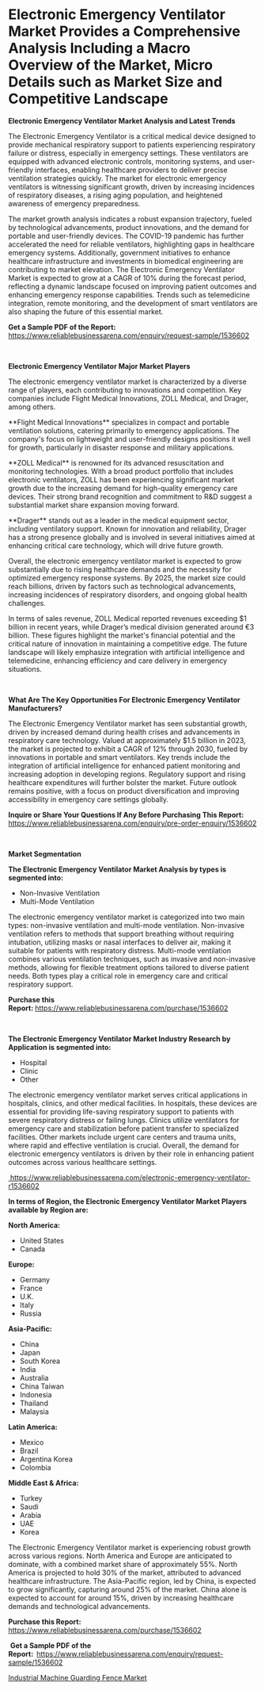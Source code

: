 <p><h1>Electronic Emergency Ventilator Market Provides a Comprehensive Analysis Including a Macro Overview of the Market, Micro Details such as Market Size and Competitive Landscape</h1></p><p><strong>Electronic Emergency Ventilator Market Analysis and Latest Trends</strong></p>
<p><p>The Electronic Emergency Ventilator is a critical medical device designed to provide mechanical respiratory support to patients experiencing respiratory failure or distress, especially in emergency settings. These ventilators are equipped with advanced electronic controls, monitoring systems, and user-friendly interfaces, enabling healthcare providers to deliver precise ventilation strategies quickly. The market for electronic emergency ventilators is witnessing significant growth, driven by increasing incidences of respiratory diseases, a rising aging population, and heightened awareness of emergency preparedness.</p><p>The market growth analysis indicates a robust expansion trajectory, fueled by technological advancements, product innovations, and the demand for portable and user-friendly devices. The COVID-19 pandemic has further accelerated the need for reliable ventilators, highlighting gaps in healthcare emergency systems. Additionally, government initiatives to enhance healthcare infrastructure and investments in biomedical engineering are contributing to market elevation. The Electronic Emergency Ventilator Market is expected to grow at a CAGR of 10% during the forecast period, reflecting a dynamic landscape focused on improving patient outcomes and enhancing emergency response capabilities. Trends such as telemedicine integration, remote monitoring, and the development of smart ventilators are also shaping the future of this essential market.</p></p>
<p><strong>Get a Sample PDF of the Report:&nbsp;</strong> <a href="https://www.reliablebusinessarena.com/enquiry/request-sample/1536602?utm_campaign=3008&utm_medium=2&utm_source=Github&utm_content=ia&utm_term=11042025&utm_id=electronic-emergency-ventilator">https://www.reliablebusinessarena.com/enquiry/request-sample/1536602</a></p>
<p>&nbsp;</p>
<p><strong>Electronic Emergency Ventilator Major Market Players</strong></p>
<p><p>The electronic emergency ventilator market is characterized by a diverse range of players, each contributing to innovations and competition. Key companies include Flight Medical Innovations, ZOLL Medical, and Drager, among others.</p><p>**Flight Medical Innovations** specializes in compact and portable ventilation solutions, catering primarily to emergency applications. The company's focus on lightweight and user-friendly designs positions it well for growth, particularly in disaster response and military applications.</p><p>**ZOLL Medical** is renowned for its advanced resuscitation and monitoring technologies. With a broad product portfolio that includes electronic ventilators, ZOLL has been experiencing significant market growth due to the increasing demand for high-quality emergency care devices. Their strong brand recognition and commitment to R&D suggest a substantial market share expansion moving forward.</p><p>**Drager** stands out as a leader in the medical equipment sector, including ventilatory support. Known for innovation and reliability, Drager has a strong presence globally and is involved in several initiatives aimed at enhancing critical care technology, which will drive future growth.</p><p>Overall, the electronic emergency ventilator market is expected to grow substantially due to rising healthcare demands and the necessity for optimized emergency response systems. By 2025, the market size could reach billions, driven by factors such as technological advancements, increasing incidences of respiratory disorders, and ongoing global health challenges.</p><p>In terms of sales revenue, ZOLL Medical reported revenues exceeding $1 billion in recent years, while Drager’s medical division generated around €3 billion. These figures highlight the market's financial potential and the critical nature of innovation in maintaining a competitive edge. The future landscape will likely emphasize integration with artificial intelligence and telemedicine, enhancing efficiency and care delivery in emergency situations.</p></p>
<p>&nbsp;</p>
<p><strong>What Are The Key Opportunities For Electronic Emergency Ventilator Manufacturers?</strong></p>
<p><p>The Electronic Emergency Ventilator market has seen substantial growth, driven by increased demand during health crises and advancements in respiratory care technology. Valued at approximately $1.5 billion in 2023, the market is projected to exhibit a CAGR of 12% through 2030, fueled by innovations in portable and smart ventilators. Key trends include the integration of artificial intelligence for enhanced patient monitoring and increasing adoption in developing regions. Regulatory support and rising healthcare expenditures will further bolster the market. Future outlook remains positive, with a focus on product diversification and improving accessibility in emergency care settings globally.</p></p>
<p><strong>Inquire or Share Your Questions If Any Before Purchasing This Report:</strong> <a href="https://www.reliablebusinessarena.com/enquiry/pre-order-enquiry/1536602?utm_campaign=3008&utm_medium=2&utm_source=Github&utm_content=ia&utm_term=11042025&utm_id=electronic-emergency-ventilator">https://www.reliablebusinessarena.com/enquiry/pre-order-enquiry/1536602</a></p>
<p>&nbsp;</p>
<p><strong>Market Segmentation</strong></p>
<p><strong>The Electronic Emergency Ventilator Market Analysis by types is segmented into:</strong></p>
<p><ul><li>Non-Invasive Ventilation</li><li>Multi-Mode Ventilation</li></ul></p>
<p><p>The electronic emergency ventilator market is categorized into two main types: non-invasive ventilation and multi-mode ventilation. Non-invasive ventilation refers to methods that support breathing without requiring intubation, utilizing masks or nasal interfaces to deliver air, making it suitable for patients with respiratory distress. Multi-mode ventilation combines various ventilation techniques, such as invasive and non-invasive methods, allowing for flexible treatment options tailored to diverse patient needs. Both types play a critical role in emergency care and critical respiratory support.</p></p>
<p><strong>Purchase this Report:&nbsp;</strong><a href="https://www.reliablebusinessarena.com/purchase/1536602?utm_campaign=3008&utm_medium=2&utm_source=Github&utm_content=ia&utm_term=11042025&utm_id=electronic-emergency-ventilator">https://www.reliablebusinessarena.com/purchase/1536602</a></p>
<p>&nbsp;</p>
<p><strong>The Electronic Emergency Ventilator Market Industry Research by Application is segmented into:</strong></p>
<p><ul><li>Hospital</li><li>Clinic</li><li>Other</li></ul></p>
<p><p>The electronic emergency ventilator market serves critical applications in hospitals, clinics, and other medical facilities. In hospitals, these devices are essential for providing life-saving respiratory support to patients with severe respiratory distress or failing lungs. Clinics utilize ventilators for emergency care and stabilization before patient transfer to specialized facilities. Other markets include urgent care centers and trauma units, where rapid and effective ventilation is crucial. Overall, the demand for electronic emergency ventilators is driven by their role in enhancing patient outcomes across various healthcare settings.</p></p>
<p><a href="https://www.reliablebusinessarena.com/electronic-emergency-ventilator-r1536602?utm_campaign=3008&utm_medium=2&utm_source=Github&utm_content=ia&utm_term=11042025&utm_id=electronic-emergency-ventilator">&nbsp;https://www.reliablebusinessarena.com/electronic-emergency-ventilator-r1536602</a></p>
<p><strong>In terms of Region, the Electronic Emergency Ventilator Market Players available by Region are:</strong></p>
<p>
    <p> <strong> North America: </strong>
        <ul>
            <li>United States</li>
            <li>Canada</li>
        </ul>
        </p> 
    <p> <strong> Europe: </strong>
        <ul>
            <li>Germany</li>
            <li>France</li>
            <li>U.K.</li>
            <li>Italy</li>
            <li>Russia</li>
        </ul>
        </p> 
    <p> <strong> Asia-Pacific: </strong>
        <ul>
            <li>China</li>
            <li>Japan</li>
            <li>South Korea</li>
            <li>India</li>
            <li>Australia</li>
            <li>China Taiwan</li>
            <li>Indonesia</li>
            <li>Thailand</li>
            <li>Malaysia</li>
        </ul>
        </p> 
    <p> <strong> Latin America: </strong>
        <ul>
            <li>Mexico</li>
            <li>Brazil</li>
            <li>Argentina Korea</li>
            <li>Colombia</li>
        </ul>
        </p> 
    <p> <strong> Middle East & Africa: </strong>
        <ul>
            <li>Turkey</li>
            <li>Saudi</li>
            <li>Arabia</li>
            <li>UAE</li>
            <li>Korea</li>
        </ul>
    </p>
    </p>
<p><p>The Electronic Emergency Ventilator market is experiencing robust growth across various regions. North America and Europe are anticipated to dominate, with a combined market share of approximately 55%. North America is projected to hold 30% of the market, attributed to advanced healthcare infrastructure. The Asia-Pacific region, led by China, is expected to grow significantly, capturing around 25% of the market. China alone is expected to account for around 15%, driven by increasing healthcare demands and technological advancements.</p></p>
<p><strong>Purchase this Report: </strong><a href="https://www.reliablebusinessarena.com/purchase/1536602?utm_campaign=3008&utm_medium=2&utm_source=Github&utm_content=ia&utm_term=11042025&utm_id=electronic-emergency-ventilator">https://www.reliablebusinessarena.com/purchase/1536602</a></p>
<p>&nbsp;<strong>Get a Sample PDF of the Report:&nbsp;&nbsp;</strong><a href="https://www.reliablebusinessarena.com/enquiry/request-sample/1536602?utm_campaign=3008&utm_medium=2&utm_source=Github&utm_content=ia&utm_term=11042025&utm_id=electronic-emergency-ventilator">https://www.reliablebusinessarena.com/enquiry/request-sample/1536602</a></p>
<p><strong></strong></p>
<p><p><a href="https://github.com/chillwervenu/Market-Research-Report-List-1/blob/main/industrial-machine-guarding-fence-market.md?utm_campaign=3008&utm_medium=2&utm_source=Github&utm_content=ia&utm_term=11042025&utm_id=electronic-emergency-ventilator">Industrial Machine Guarding Fence Market</a></p></p>